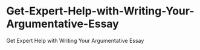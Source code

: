 # Get-Expert-Help-with-Writing-Your-Argumentative-Essay
Get Expert Help with Writing Your Argumentative Essay
